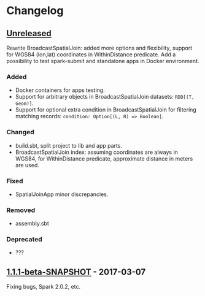 # Changelog

## [Unreleased]
Rewrite BroadcastSpatialJoin: added more options and flexibility, support for WGS84 (lon,lat)
coordinates in WithinDistance predicate.
Add a possibility to test spark-submit and standalone apps in Docker environment.

### Added
- Docker containers for apps testing.
- Support for arbitrary objects in BroadcastSpatialJoin datasets: `RDD[(T, Geom)]`.
- Support for optional extra condition in BroadcastSpatialJoin for filtering matching records: 
`condition: Option[(L, R) => Boolean]`.

### Changed
- build.sbt, split project to lib and app parts.
- BroadcastSpatialJoin index: assuming coordinates are always in WGS84, for WithinDistance
predicate, approximate distance in meters are used.

### Fixed
- SpatialJoinApp minor discrepancies.

### Removed
- assembly.sbt

### Deprecated
- ???

## [1.1.1-beta-SNAPSHOT] - 2017-03-07
Fixing bugs, Spark 2.0.2, etc.

[Unreleased]: https://github.com/vasnake/SpatialSpark/compare/f9f726df75fe8e6113692b923a5cc6751112a982...vasnake:broadcast-spatial-join
[1.1.1-beta-SNAPSHOT]: https://github.com/vasnake/SpatialSpark/compare/1.0...f9f726df75fe8e6113692b923a5cc6751112a982
